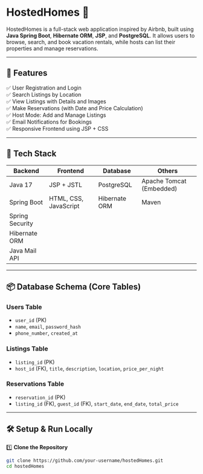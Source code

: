 # HostedHomes 🏡

HostedHomes is a full-stack web application inspired by Airbnb, built using **Java Spring Boot**, **Hibernate ORM**, **JSP**, and **PostgreSQL**. It allows users to browse, search, and book vacation rentals, while hosts can list their properties and manage reservations.

---

## 🌟 Features

✅ User Registration and Login  
✅ Search Listings by Location  
✅ View Listings with Details and Images  
✅ Make Reservations (with Date and Price Calculation)  
✅ Host Mode: Add and Manage Listings  
✅ Email Notifications for Bookings  
✅ Responsive Frontend using JSP + CSS  

---

## 🚀 Tech Stack

| **Backend**      | **Frontend**              | **Database**    | **Others**                  |
|------------------|---------------------------|------------------|----------------------------|
| Java 17          | JSP + JSTL                | PostgreSQL       | Apache Tomcat (Embedded)   |
| Spring Boot      | HTML, CSS, JavaScript     | Hibernate ORM    | Maven                      |
| Spring Security  |                          |                  |                            |
| Hibernate ORM    |                          |                  |                            |
| Java Mail API    |                          |                  |                            |

---

## 📦 Database Schema (Core Tables)

### Users Table
- `user_id` (PK)
- `name`, `email`, `password_hash`
- `phone_number`, `created_at`

### Listings Table
- `listing_id` (PK)
- `host_id` (FK), `title`, `description`, `location`, `price_per_night`

### Reservations Table
- `reservation_id` (PK)
- `listing_id` (FK), `guest_id` (FK), `start_date`, `end_date`, `total_price`

---

## 🛠️ Setup & Run Locally

1️⃣ **Clone the Repository**
```bash
git clone https://github.com/your-username/hostedHomes.git
cd hostedHomes
